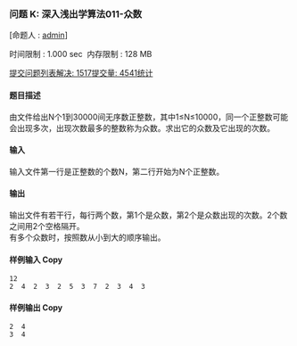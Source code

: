 ### 问题 K: 深入浅出学算法011-众数

[命题人 : [admin](http://47.96.116.66/userinfo.php?user=admin)]

时间限制 : 1.000 sec  内存限制 : 128 MB  
  

[提交](http://47.96.116.66/submitpage.php?cid=7976&pid=10&langmask=0)[问题列表](http://47.96.116.66/contest.php?cid=7976)[解决: 1517](http://47.96.116.66/status.php?problem_id=1316&jresult=4)[提交量: 4541](http://47.96.116.66/status.php?problem_id=1316)[统计](http://47.96.116.66/problemstatus.php?id=1316)

#### 题目描述

由文件给出N个1到30000间无序数正整数，其中1≤N≤10000，同一个正整数可能会出现多次，出现次数最多的整数称为众数。求出它的众数及它出现的次数。  

#### 输入

输入文件第一行是正整数的个数N，第二行开始为N个正整数。  

#### 输出

输出文件有若干行，每行两个数，第1个是众数，第2个是众数出现的次数。2个数之间用2个空格隔开。  
有多个众数时，按照数从小到大的顺序输出。  

#### 样例输入 Copy
```
12
2  4  2  3  2  5  3  7  2  3  4  3
```


#### 样例输出 Copy
```
2  4
3  4
```
